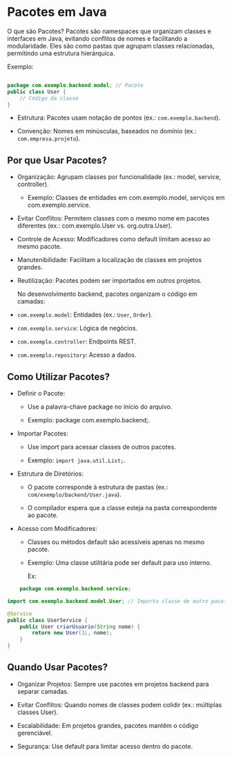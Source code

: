 # Pacotes em Java
O que são Pacotes?
Pacotes são namespaces que organizam classes e interfaces em Java, evitando conflitos de nomes e facilitando a modularidade. Eles são como pastas que agrupam classes relacionadas, permitindo uma estrutura hierárquica.

Exemplo:
````java

package com.exemplo.backend.model; // Pacote
public class User {
    // Código da classe
}

````

* Estrutura: Pacotes usam notação de pontos (ex.: ``com.exemplo.backend``).

* Convenção: Nomes em minúsculas, baseados no domínio (ex.: ``com.empresa.projeto``).

 ## Por que Usar Pacotes?
* Organização: Agrupam classes por funcionalidade (ex.: model, service, controller).
   * Exemplo: Classes de entidades em com.exemplo.model, serviços em com.exemplo.service.

* Evitar Conflitos: Permitem classes com o mesmo nome em pacotes diferentes (ex.: com.exemplo.User vs. org.outra.User).

* Controle de Acesso: Modificadores como default limitam acesso ao mesmo pacote.

* Manutenibilidade: Facilitam a localização de classes em projetos grandes.

* Reutilização: Pacotes podem ser importados em outros projetos.

  No desenvolvimento backend, pacotes organizam o código em camadas:
* ``com.exemplo.model``: Entidades (ex.: ``User``, ``Order``).

* ``com.exemplo.service``: Lógica de negócios.

* ``com.exemplo.controller``: Endpoints REST.

* ``com.exemplo.repository``: Acesso a dados.

##  Como Utilizar Pacotes?
* Definir o Pacote:
  * Use a palavra-chave package no início do arquivo.

  * Exemplo: package com.exemplo.backend;.

* Importar Pacotes:
  * Use import para acessar classes de outros pacotes.

  * Exemplo: ``import java.util.List;``.

* Estrutura de Diretórios:
  * O pacote corresponde à estrutura de pastas (ex.: ``com/exemplo/backend/User.java``).

  * O compilador espera que a classe esteja na pasta correspondente ao pacote.

* Acesso com Modificadores:
  * Classes ou métodos default são acessíveis apenas no mesmo pacote.

  * Exemplo: Uma classe utilitária pode ser default para uso interno.
 
    Ex:
````java
    package com.exemplo.backend.service;

import com.exemplo.backend.model.User; // Importa classe de outro pacote

@Service
public class UserService {
    public User criarUsuario(String nome) {
        return new User(1L, nome);
    }
}

````

## Quando Usar Pacotes?
* Organizar Projetos: Sempre use pacotes em projetos backend para separar camadas.

* Evitar Conflitos: Quando nomes de classes podem colidir (ex.: múltiplas classes User).

* Escalabilidade: Em projetos grandes, pacotes mantêm o código gerenciável.

* Segurança: Use default para limitar acesso dentro do pacote.









